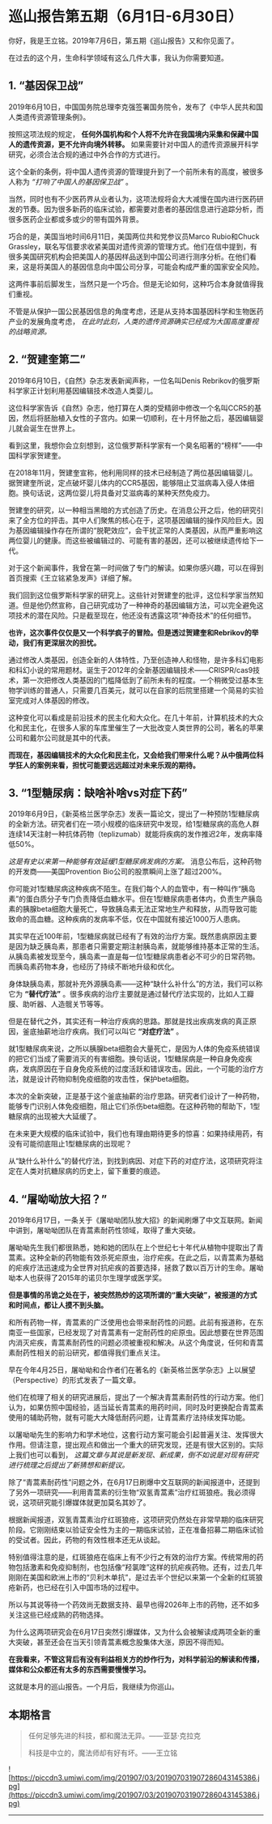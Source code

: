 # 巡山报告第五期（6月1日-6月30日）

你好，我是王立铭。2019年7月6日，第五期《巡山报告》又和你见面了。

在过去的这个月，生命科学领域有这么几件大事，我认为你需要知道。

## 1. “基因保卫战”

2019年6月10日，中国国务院总理李克强签署国务院令，发布了《中华人民共和国人类遗传资源管理条例》。

按照这项法规的规定， **任何外国机构和个人将不允许在我国境内采集和保藏中国人的遗传资源，更不允许向境外转移。** 如果需要针对中国人的遗传资源展开科学研究，必须合法合规的通过中外合作的方式进行。

这个全新的条例，将中国人遗传资源的管理提升到了一个前所未有的高度，被很多人称为 *“打响了中国人的基因保卫战”* 。

当然，同时也有不少医药界从业者认为，这项法规将会大大减慢在国内进行医药研发的节奏。因为很多新药的临床试验，都需要对患者的基因信息进行追踪分析，而很多医药企业都或多或少的带有国外背景。

巧合的是，美国当地时间6月11日，美国两位共和党参议员Marco Rubio和Chuck Grassley，联名写信要求收紧美国对遗传资源的管理方式。他们在信中提到，有很多美国研究机构会把美国人的基因样品送到中国公司进行测序分析。在他们看来，这是将美国人的基因信息向中国公司分享，可能会构成严重的国家安全风险。

这两件事前后脚发生，当然只是一个巧合。但是无论如何，这种巧合本身就值得我们重视。

不管是从保护一国公民基因信息的角度考虑，还是从支持本国基因科学和生物医药产业的发展角度考虑， *在此时此刻，人类的遗传资源确实已经成为大国高度重视的战略资源。*

## 2. “贺建奎第二”

2019年6月10日，《自然》杂志发表新闻声称，一位名叫Denis Rebrikov的俄罗斯科学家正计划利用基因编辑技术改造人类婴儿。

这位科学家告诉《自然》杂志，他打算在人类的受精卵中修改一个名叫CCR5的基因，然后将胚胎植入女性的子宫内。如果一切顺利，在十月怀胎之后，基因编辑婴儿就会诞生在世界上。

看到这里，我想你会立刻想到，这位俄罗斯科学家有一个臭名昭著的“榜样”——中国科学家贺建奎。

在2018年11月，贺建奎宣称，他利用同样的技术已经制造了两位基因编辑婴儿。据贺建奎所说，定点破坏婴儿体内的CCR5基因，能够阻止艾滋病毒入侵人体细胞。换句话说，这两位婴儿将具备对艾滋病毒的某种天然免疫力。

贺建奎的研究，以一种相当黑暗的方式创造了历史。在消息公开之后，他的研究引来了全方位的抨击。其中人们聚焦的核心在于，这项基因编辑的操作风险巨大。因为基因编辑操作存在所谓的“脱靶效应”，会干扰正常的人类基因，从而严重影响这两位婴儿的健康。而这些被编辑过的、可能有害的基因，还可以被继续遗传给下一代。

对于这个新闻事件，我曾在第一时间做了专门的解读。如果你感兴趣，可以在得到首页搜索《王立铭紧急发声》详细了解。

我们回到这位俄罗斯科学家的研究上。这些针对贺建奎的批评，这位科学家当然知道。但是他仍然宣称，自己研究成功了一种神奇的基因编辑方法，可以完全避免这项技术的潜在风险。只是截至现在，他还没有透露这项“神奇技术”的任何细节。

 **也许，这次事件仅仅是又一个科学疯子的冒险。但是透过贺建奎和Rebrikov的举动，我们有更深层次的担忧。**

通过修改人类基因，创造全新的人体特性，乃至创造神人和怪物，是许多科幻电影和科幻小说的常用题材。诞生于2012年的全新基因编辑技术——CRISPR/cas9技术，第一次把修改人类基因的门槛降低到了前所未有的程度。一个稍微受过基本生物学训练的普通人，只需要几百美元，就可以在自家的后院里搭建一个简易的实验室完成对人体基因的修改。

这种变化可以看成是前沿技术的民主化和大众化。在几十年前，计算机技术的大众化和民主化，在很多人家的车库里催生了一大批改变人类世界的公司，著名的苹果公司和戴尔公司就是其中的代表。

 **而现在，基因编辑技术的大众化和民主化，又会给我们带来什么呢？从中俄两位科学狂人的案例来看，担忧可能要远远超过对未来乐观的期待。**

## 3. “1型糖尿病：缺啥补啥vs对症下药”

2019年6月9日，《新英格兰医学杂志》发表一篇论文，提出了一种预防1型糖尿病的全新方法。研究者们在一项小规模的临床研究中发现，给1型糖尿病的高危人群连续14天注射一种抗体药物（teplizumab）就能将疾病的发作推迟2年，发病率降低50%。

 *这是有史以来第一种能够有效延缓1型糖尿病发病的方案。* 消息公布后，这种药物的开发商——美国Provention Bio公司的股票瞬间上涨了超过200%。

你可能对1型糖尿病这种疾病不陌生。在我们每个人的血管中，有一种叫作“胰岛素”的蛋白质分子专门负责降低血糖水平。但在1型糖尿病患者体内，负责生产胰岛素的胰腺beta细胞大量死亡，导致胰岛素无法正常地生产和释放，从而导致可能致命的高血糖。这种疾病的发病率不低，仅在中国就有接近1000万人患病。

其实早在近100年前，1型糖尿病就已经有了有效的治疗方案。既然患病原因主要是因为缺乏胰岛素，那患者只需要定期注射胰岛素，就能够维持基本正常的生活。从胰岛素被发现至今，胰岛素一直是每一位1型糖尿病患者必不可少的日常药物。而胰岛素药物本身，也经历了持续不断地升级和优化。

身体缺胰岛素，那就补充外源胰岛素——这种“缺什么补什么”的方法，我们可以称它为 **“替代疗法”** 。很多疾病的治疗主要就是通过替代疗法实现的，比如人工瓣膜、助听器、人造髋关节等等。

但是在替代之外，其实还有一种治疗疾病的思路。那就是找出疾病发病的真正原因，釜底抽薪地治疗疾病。我们可以叫它 **“对症疗法”** 。

就1型糖尿病来说，之所以胰腺beta细胞会大量死亡，是因为人体的免疫系统错误的把它们当成了需要消灭的有害细胞。换句话说，1型糖尿病是一种自身免疫疾病，发病原因在于自身免疫系统的过度活跃和错误攻击。因此，一个可能的治疗方法，就是设计药物抑制免疫细胞的攻击性，保护beta细胞。

本次的全新突破，正是基于这个釜底抽薪的治疗思路。研究者们设计了一种药物，能够专门识别人体免疫细胞，阻止它们杀伤beta细胞。在这种药物的帮助下，1型糖尿病的出现被大大延缓了。

在未来更大规模的临床试验中，我们也有理由期待更多的惊喜：如果持续用药，有没有可能彻底阻止1型糖尿病的出现呢？

从“缺什么补什么”的替代疗法，到找到病因、对症下药的对症疗法，这项研究将注定在人类对抗糖尿病的历史上，留下重要的痕迹。

## 4. “屠呦呦放大招？”

2019年6月17日，一条关于《屠呦呦团队放大招》的新闻刷爆了中文互联网。新闻中讲到，屠呦呦团队在青蒿素耐药性领域，取得了重大突破。

屠呦呦先生我们都很熟悉，她和她的团队在上个世纪七十年代从植物中提取出了青蒿素。这种全新的药物能有效杀死疟原虫，治疗疟疾。在此之后，以青蒿素为基础的疟疾疗法迅速成为全世界对抗疟疾的首要选择，拯救了数以百万计的生命。屠呦呦本人也获得了2015年的诺贝尔生理学或医学奖。

 **但是事情的吊诡之处在于，被突然热炒的这项所谓的“重大突破”，被报道的方式和时间点，都让人摸不到头脑。**

和所有药物一样，青蒿素的广泛使用也会带来耐药性的问题。此前有报道称，在东南亚一些国家，已经发现了对青蒿素有一定耐药性的疟原虫。因此想要在世界范围内消灭疟疾，青蒿素耐药性的问题必须被重视和解决。从这个角度说，任何和青蒿素耐药性相关的前沿研究，都值得我们重点关注。

早在今年4月25日，屠呦呦和合作者们在著名的《新英格兰医学杂志》上以展望（Perspective）的形式发表了一篇文章。

他们在梳理了相关的研究进展后，提出了一个解决青蒿素耐药性的行动方案。他们认为，如果仿照中国经验，适当延长青蒿素的用药时间，同时及时更换配合青蒿素使用的辅助药物，就有可能大大降低耐药问题，让青蒿素疗法持续发挥功能。

以屠呦呦先生的影响力和学术地位，这套行动方案可能会引起普遍关注、发挥很大作用。但请注意，提出观点和做出一个重大的研究发现，还是有很大区别的。实际上我们也可以看到， *这篇文章与其说是新发现、新成果，倒不如说是对现有研究进行梳理之后提出了新猜想和新提议。*

除了“青蒿素耐药性”问题之外，在6月17日刷爆中文互联网的新闻报道中，还提到了另外一项研究——利用青蒿素的衍生物“双氢青蒿素”治疗红斑狼疮。我必须得说，这项研究能引爆媒体就更加莫名其妙了。

根据新闻报道，双氢青蒿素治疗红斑狼疮，这项研究仍然处在非常早期的临床研究阶段。它刚刚结束以验证安全性为主的一期临床试验，正在准备招募二期临床试验的受试者。因此，药物的有效性根本还无从谈起。

特别值得注意的是，红斑狼疮在临床上有不少行之有效的治疗方案。传统常用的药物包括激素和免疫抑制剂，也包括像“羟氯喹”这样的抗疟疾药物。还有，过去几年刚刚在美国和欧洲上市的“贝利木单抗”，是过去半个世纪以来第一个全新的红斑狼疮新药，也已经在引入中国市场的过程中。

所以与其说等待一个药效尚无数据支持、最早也得2026年上市的药物，还不如多关注这些已经成熟的药物选择。

为什么这两项研究会在6月17日突然引爆媒体，又为什么会被解读成两项全新的重大突破，甚至还会在当天引领青蒿素概念股集体大涨，原因不得而知。

 **在我看来，不管这背后有没有利益相关方的炒作行为，对科学前沿的解读和传播，媒体和公众都还有太多的东西需要慢慢学习。**

这就是本月的巡山报告。一个月后，我继续为你巡山。

## 本期格言

> 任何足够先进的科技，都和魔法无异。——亚瑟·克拉克
> 
> 
> 
> 科技是中立的，魔法师却有好有坏。——王立铭

![https://piccdn3.umiwi.com/img/201907/03/201907031907286043145386.jpg](https://piccdn3.umiwi.com/img/201907/03/201907031907286043145386.jpg)

---
